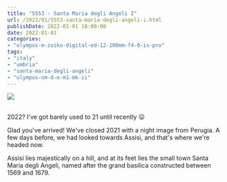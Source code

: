 ```yaml
---
title: "5553 - Santa Maria degli Angeli I"
url: /2022/01/5553-santa-maria-degli-angeli-i.html
publishDate: 2022-01-01 18:00:00
date: 2022-01-01
categories:
- "olympus-m-zuiko-digital-ed-12-100mm-f4-0-is-pro"
tags:
- "italy"
- "umbria"
- "santa-maria-degli-angeli"
- "olympus-om-d-e-m1-mk-ii"
---
```

<div class="container">
<div class="center"><a target="_blank" href="https://d25zfm9zpd7gm5.cloudfront.net/1200x1200/2019/20190903_094540_lr.jpg"><img class="webfeedsFeaturedVisual" src="https://d25zfm9zpd7gm5.cloudfront.net/0600x0600/2019/20190903_094540_lr.jpg" /></a></div>
</div>
<br />

2022? I've got barely used to 21 until recently :stuck_out_tongue:

Glad you've arrived! We've closed 2021 with a night image
from Perugia. A few days before, we had looked towards
Assisi, and that's where we're headed now.

Assisi lies majestically on a hill, and at its feet lies the
small town Santa Maria degli Angeli, named after the grand
basilica constructed between 1569 and 1679.
